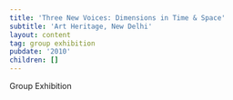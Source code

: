 ```yaml
---
title: 'Three New Voices: Dimensions in Time & Space'
subtitle: 'Art Heritage, New Delhi'
layout: content
tag: group exhibition
pubdate: '2010'
children: []
---
```

Group Exhibition

